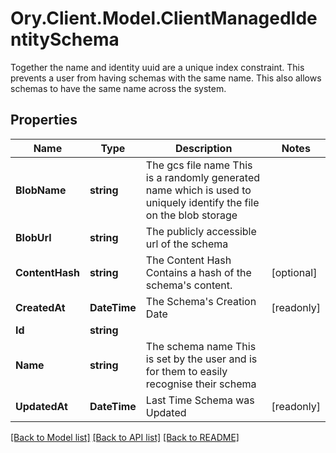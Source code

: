 # Ory.Client.Model.ClientManagedIdentitySchema
Together the name and identity uuid are a unique index constraint. This prevents a user from having schemas with the same name. This also allows schemas to have the same name across the system.

## Properties

Name | Type | Description | Notes
------------ | ------------- | ------------- | -------------
**BlobName** | **string** | The gcs file name  This is a randomly generated name which is used to uniquely identify the file on the blob storage | 
**BlobUrl** | **string** | The publicly accessible url of the schema | 
**ContentHash** | **string** | The Content Hash  Contains a hash of the schema&#39;s content. | [optional] 
**CreatedAt** | **DateTime** | The Schema&#39;s Creation Date | [readonly] 
**Id** | **string** |  | 
**Name** | **string** | The schema name  This is set by the user and is for them to easily recognise their schema | 
**UpdatedAt** | **DateTime** | Last Time Schema was Updated | [readonly] 

[[Back to Model list]](../README.md#documentation-for-models) [[Back to API list]](../README.md#documentation-for-api-endpoints) [[Back to README]](../README.md)

